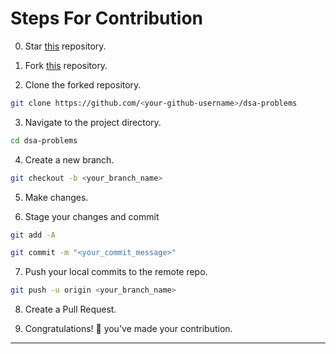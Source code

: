 # Steps For Contribution

0. Star <a href="https://github.com/gdscjec/dsa-problems" title="this">this</a> repository.

1. Fork <a href="https://github.com/gdscjec/dsa-problems" title="this">this</a> repository.

2. Clone the forked repository.
```bash
git clone https://github.com/<your-github-username>/dsa-problems
```

3. Navigate to the project directory.
```bash
cd dsa-problems
```

4. Create a new branch.
```bash
git checkout -b <your_branch_name>
```

5. Make changes.

6. Stage your changes and commit
```bash
git add -A

git commit -m "<your_commit_message>"
```

7. Push your local commits to the remote repo.
```bash
git push -u origin <your_branch_name>
```

8. Create a Pull Request.

9. Congratulations! 🎉 you've made your contribution.

---
